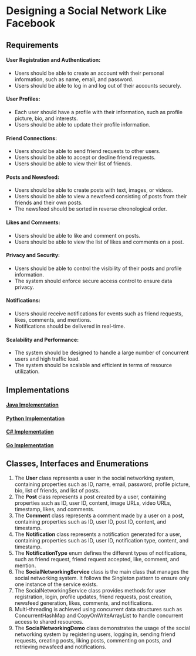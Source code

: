 # Designing a Social Network Like Facebook

## Requirements
#### User Registration and Authentication:
- Users should be able to create an account with their personal information, such as name, email, and password.
- Users should be able to log in and log out of their accounts securely.
#### User Profiles:
- Each user should have a profile with their information, such as profile picture, bio, and interests.
- Users should be able to update their profile information.
#### Friend Connections:
- Users should be able to send friend requests to other users.
- Users should be able to accept or decline friend requests.
- Users should be able to view their list of friends.
#### Posts and Newsfeed:
- Users should be able to create posts with text, images, or videos.
- Users should be able to view a newsfeed consisting of posts from their friends and their own posts.
- The newsfeed should be sorted in reverse chronological order.
#### Likes and Comments:
- Users should be able to like and comment on posts.
- Users should be able to view the list of likes and comments on a post.
#### Privacy and Security:
- Users should be able to control the visibility of their posts and profile information.
- The system should enforce secure access control to ensure data privacy.
#### Notifications:
- Users should receive notifications for events such as friend requests, likes, comments, and mentions.
- Notifications should be delivered in real-time.
#### Scalability and Performance:
- The system should be designed to handle a large number of concurrent users and high traffic load.
- The system should be scalable and efficient in terms of resource utilization.

## Implementations
#### [Java Implementation](../solutions/java/src/socialnetworkingservice/) 
#### [Python Implementation](../solutions/python/socialnetworkingservice/)
#### [C# Implementation](../solutions/c%23/SocialNetworkingService/)
#### [Go Implementation](../solutions/golang/socialnetworkingservice/)

## Classes, Interfaces and Enumerations
1. The **User** class represents a user in the social networking system, containing properties such as ID, name, email, password, profile picture, bio, list of friends, and list of posts.
2. The **Post** class represents a post created by a user, containing properties such as ID, user ID, content, image URLs, video URLs, timestamp, likes, and comments.
3. The **Comment** class represents a comment made by a user on a post, containing properties such as ID, user ID, post ID, content, and timestamp.
4. The **Notification** class represents a notification generated for a user, containing properties such as ID, user ID, notification type, content, and timestamp.
5. The **NotificationType** enum defines the different types of notifications, such as friend request, friend request accepted, like, comment, and mention.
6. The **SocialNetworkingService** class is the main class that manages the social networking system. It follows the Singleton pattern to ensure only one instance of the service exists.
7. The SocialNetworkingService class provides methods for user registration, login, profile updates, friend requests, post creation, newsfeed generation, likes, comments, and notifications.
8. Multi-threading is achieved using concurrent data structures such as ConcurrentHashMap and CopyOnWriteArrayList to handle concurrent access to shared resources.
9. The **SocialNetworkingDemo** class demonstrates the usage of the social networking system by registering users, logging in, sending friend requests, creating posts, liking posts, commenting on posts, and retrieving newsfeed and notifications.